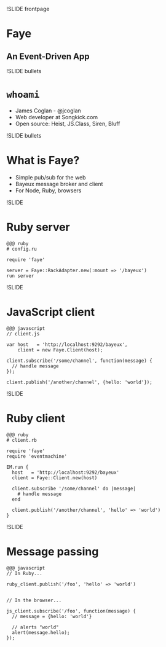 !SLIDE frontpage
# Faye
## An Event-Driven App


!SLIDE bullets
# `whoami`

* James Coglan - @jcoglan
* Web developer at Songkick.com
* Open source: Heist, JS.Class, Siren, Bluff


!SLIDE bullets
# What is Faye?

* Simple pub/sub for the web
* Bayeux message broker and client
* For Node, Ruby, browsers


!SLIDE
# Ruby server

    @@@ ruby
    # config.ru
    
    require 'faye'
    
    server = Faye::RackAdapter.new(:mount => '/bayeux')
    run server


!SLIDE
# JavaScript client

    @@@ javascript
    // client.js
    
    var host   = 'http://localhost:9292/bayeux',
        client = new Faye.Client(host);
    
    client.subscribe('/some/channel', function(message) {
      // handle message
    });
    
    client.publish('/another/channel', {hello: 'world'});


!SLIDE
# Ruby client

    @@@ ruby
    # client.rb
    
    require 'faye'
    require 'eventmachine'
    
    EM.run {
      host   = 'http://localhost:9292/bayeux'
      client = Faye::Client.new(host)
      
      client.subscribe '/some/channel' do |message|
        # handle message
      end
      
      client.publish('/another/channel', 'hello' => 'world')
    }


!SLIDE
# Message passing

    @@@ javascript
    // In Ruby...
    
    ruby_client.publish('/foo', 'hello' => 'world')
    
    
    // In the browser...
    
    js_client.subscribe('/foo', function(message) {
      // message = {hello: 'world'}
      
      // alerts "world"
      alert(message.hello);
    });
